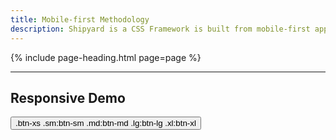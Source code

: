 ```yaml
---
title: Mobile-first Methodology
description: Shipyard is a CSS Framework is built from mobile-first approach to front-end development. This means that by default, a class applies to all screen sizes unless otherwise specifed. In order to make something truly responsive, you need to first think about how you want it to look on all screen sizes, and then using the modifiers `(sm..xl)` to define how the style will change as the screen size grows.
---
```


{% include page-heading.html page=page %}

---

## Responsive Demo

<div class="box-secondary p-10 sm:p-15 md:p-20 lg:p-30 align-center">
  <button class="btn btn-xs sm:btn-sm md:btn-md lg:btn-lg xl:btn-xl">
    <span class="inline sm:hidden">.btn-xs</span>
    <span class="hidden sm:inline md:hidden">.sm:btn-sm</span>
    <span class="hidden md:inline lg:hidden">.md:btn-md</span>
    <span class="hidden lg:inline xl:hidden">.lg:btn-lg</span>
    <span class="hidden xl:inline">.xl:btn-xl</span>
  </button>
</div>
